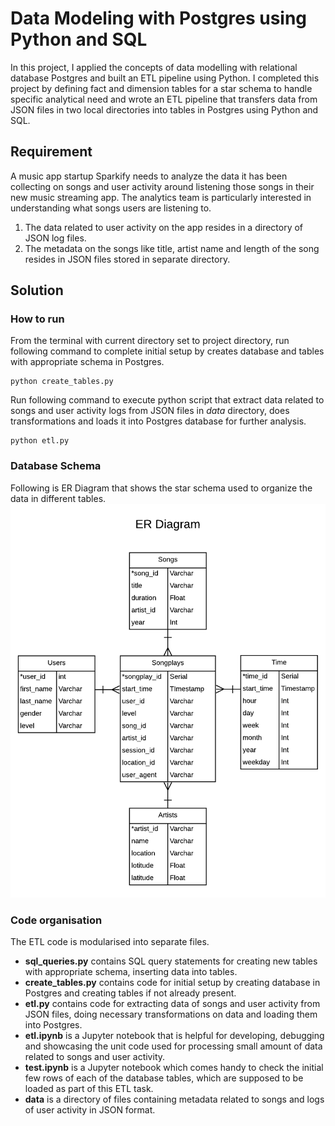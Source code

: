 # Data Modeling with Postgres using Python and SQL  
In this project, I applied the concepts of data modelling with relational database Postgres and built an ETL pipeline using Python. I completed this project by defining fact and dimension tables for a star schema to handle specific analytical need and wrote an ETL pipeline that transfers data from JSON files in two local directories into tables in Postgres using Python and SQL.  

## Requirement
A music app startup Sparkify needs to analyze the data it has been collecting on songs and user activity around listening those songs in their new music streaming app. The analytics team is particularly interested in understanding what songs users are listening to.  
 1. The data related to user activity on the app resides in a directory of JSON log files.  
 2. The metadata on the songs like title, artist name and length of the song resides in JSON files stored in separate directory.  

## Solution  
###  How to run  
From the terminal with current directory set to project directory, run following command to complete initial setup by creates database and tables with appropriate schema in Postgres.  

    python create_tables.py  
Run following command to execute python script that extract data related to songs and user activity logs from JSON files in *data* directory, does transformations and loads it into Postgres database for further analysis.  

    python etl.py  
### Database Schema
Following is ER Diagram that shows the star schema used to organize the data in different tables.  
![ER Diagram](ERD.png)  

### Code organisation  
The ETL code is modularised into separate files.  
 - **sql_queries.py** contains SQL query statements for creating new tables with appropriate schema, inserting data into tables.  
 - **create_tables.py** contains code for initial setup by creating database in Postgres and creating tables if not already present.  
 - **etl.py** contains code for extracting data of songs and user activity from JSON files, doing necessary transformations on data and loading them into Postgres.    
 - **etl.ipynb** is a Jupyter notebook that is helpful for developing, debugging and showcasing the unit code used for processing small amount of data related to songs and user activity.  
 - **test.ipynb** is a Jupyter notebook which comes handy to check the initial few rows of each of the database tables, which are supposed to be loaded as part of this ETL task.  
 - **data** is a directory of files containing metadata related to songs and logs of user activity in JSON format.  
